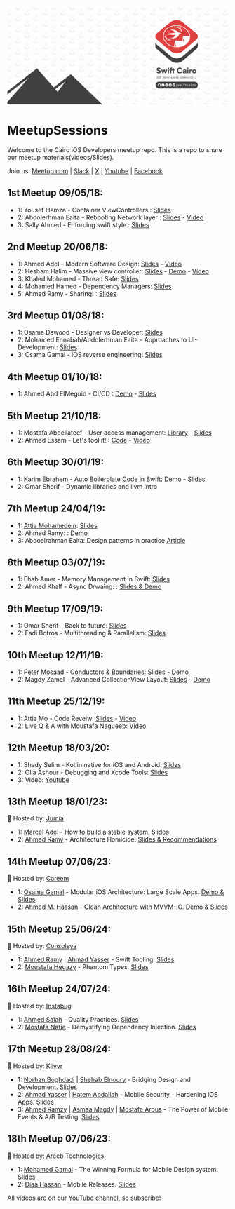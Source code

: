 <p align="center">
  <img alt="SwiftCairo: A cairo based Meetup group" src="./cover-pic.png">
</p>

# MeetupSessions

Welcome to the Cairo iOS Developers meetup repo. This is a repo to share our meetup materials(videos/Slides).

Join us: [Meetup.com](https://www.meetup.com/Swift-Cairo-iOS-Developers-Meetup/) |
[Slack](https://join.slack.com/t/swiftcairo/shared_invite/enQtMzUwMzI4ODc4NDMyLTM5NTQyYjFhZGJkNThjZjhmZTIxNmU4MDI1MDJjNDI5NDI5YWNjY2NkOTU1MDc3NzJjNjViZGMzMDljZWU2Zjk)
| [X](http://x.com/swiftcairo/) | [Youtube](https://www.youtube.com/channel/UC35fDS6vgZSdHol5WguMqEg?) | [Facebook](http://facebook.com/swiftcairo/)

## 1st Meetup 09/05/18:

- 1: Yousef Hamza - Container ViewControllers : [Slides](01st%20Meetup-May2018/Instabug-Meetup.key)
- 2: Abdolerhman Eaita - Rebooting Network layer : [Slides](https://github.com/Yoloabdo/RebootingNetwork/blob/master/Rebooting%20Network.key) - [Video](https://www.youtube.com/watch?v=4SQnPJao40g&t=1028s)
- 3: Sally Ahmed - Enforcing swift style : [Slides](01st%20Meetup-May2018/how%20can%20i%20enforce%20swift%20style%20-%20Sally%20Ahmed.pdf)

## 2nd Meetup 20/06/18:

- 1: Ahmed Adel - Modern Software Design: [Slides](02nd%20Meetup-Jun2018/Modern%20Software%20Design.pdf) - [Video](https://youtu.be/DrTPet0NVo4)
- 2: Hesham Halim - Massive view controller: [Slides](02nd%20Meetup-Jun2018/Massive%20View%20Controller/Massive-View-Controller.pdf) - [Demo](02nd%20Meetup-Jun2018/Massive%20View%20Controller/MVVMSample-master) - [Video](https://youtu.be/4MmhcvS7FHg)
- 3: Khaled Mohamed - Thread Safe: [Slides](02nd%20Meetup-Jun2018/Threadsafe/Instabug_iOS.key)
- 4: Mohamed Hamed - Dependency Managers: [Slides](02nd%20Meetup-Jun2018/Dependency%20Managers.pdf)
- 5: Ahmed Ramy - Sharing! : [Slides](02nd%20Meetup-Jun2018/Blogging%20Session.key)

## 3rd Meetup 01/08/18:

- 1: Osama Dawood - Designer vs Developer: [Slides](03rd%20Meetup-Aug2018/UI-Approaches)
- 2: Mohamed Ennabah/Abdolerhman Eaita - Approaches to UI-Development: [Slides](03rd%20Meetup-Aug2018/Osama-Presentation.pdf)
- 3: Osama Gamal - iOS reverse engineering: [Slides](03rd%20Meetup-Aug2018/iOSReverseEngineering1.2.pdf)

## 4th Meetup 01/10/18:

- 1: Ahmed Abd ElMeguid - CI/CD : [Demo](04th%20Meetup-Oct2018/CI-Meguid/Demo/travis-ci-pipeline-master) - [Slides](04th%20Meetup-Oct2018/CI-Meguid/Slides)

## 5th Meetup 21/10/18:

- 1: Mostafa Abdellateef - User access management: [Library](https://github.com/mmabdelateef/Koosa) - [Slides](https://speakerdeck.com/mmabdelateef/access-control-management-with-swift)
- 2: Ahmed Essam - Let's tool it! : [Code](https://github.com/aessam/SwiftCairoToolsDemo) - [Video](https://www.youtube.com/watch?v=c5c42DneGdY)

## 6th Meetup 30/01/19:

- 1: Karim Ebrahem - Auto Boilerplate Code in Swift: [Demo](https://github.com/KarimEbrahemAbdelaziz/SwiftCairoTalk) - [Slides](06th%20Meetup-Jan2019/Karim%20Ebrahim)
- 2: Omar Sherif - Dynamic libraries and llvm intro

## 7th Meetup 24/04/19:

- 1: [Attia Mohamedein](https://twitter.com/attiamothedev): [Slides](https://speakerdeck.com/attiamohamedein/intro-to-reactive-programming-in-ios-using-rxswift)
- 2: Ahmed Ramy: : [Demo](https://github.com/ARamy23/Vapor-Init)
- 3: Abdoelrahman Eaita: Design patterns in practice [Article](https://blog.usejournal.com/practical-uses-of-design-patterns-in-ios-development-command-pattern-c58941d6cc99)

## 8th Meetup 03/07/19:

- 1: Ehab Amer - Memory Management In Swift: [Slides](https://www.dropbox.com/s/9yy7jyjlrjevf72/Memory%20Managment.zip?dl=0)
- 2: Ahmed Khalf - Async Drwaing: : [Slides & Demo](https://github.com/ahmedk92/AsyncDrawing)

## 9th Meetup 17/09/19:

- 1: Omar Sherif - Back to future: [Slides](https://github.com/cg-jedi/Swift_Cairo_Talk_2)
- 2: Fadi Botros - Multithreading & Parallelism: [Slides](09th%20Meetup-Sept2019/Fadi%20Botros)

## 10th Meetup 12/11/19:

- 1: Peter Mosaad - Conductors & Boundaries: [Slides](10th%20Meetup-Nov2019) - [Demo](https://github.com/PeterMosaad/conductors-demo)
- 2: Magdy Zamel - Advanced CollectionView Layout: [Slides](https://drive.google.com/open?id=1VEPyfL3a4iqIU6gnQxDPftiF1KkIgsOl) - [Demo](https://github.com/MagdyZamel/MSZCollectionViewLayout)

## 11th Meetup 25/12/19:

- 1: Attia Mo - Code Reveiw: [Slides](11th%20Meetup-Dec2019) - [Video](https://www.youtube.com/watch?v=NRHoElHgekE)
- 2: Live Q & A with Moustafa Nagueeb: [Video](https://www.youtube.com/watch?v=QTD1_ru9kY0)

## 12th Meetup 18/03/20:

- 1: Shady Selim - Kotlin native for iOS and Android: [Slides](https://www.slideshare.net/bagaa/kotlin-native-for-ios-and-android)
- 2: Olla Ashour - Debugging and Xcode Tools: [Slides](12th%20Meetup-Mar2020)
- 3: Video: [Youtube](https://www.youtube.com/watch?v=FxihiBN1f60&fbclid=IwAR2tIwP5EhpAC_BcqRNODffyzuARz8VxY1JOrFkZEmd3aQ8ilvsqf2yq7Jw)

## 13th Meetup 18/01/23:
📍 Hosted by: [Jumia](https://group.jumia.com/)
- 1: [Marcel Adel](https://eg.linkedin.com/in/marcel-adel-b6681943) - How to build a stable system. [Slides](13th%20Meetup-Jan2023/How%20to%20build%20a%20stable%20system)
- 2: [Ahmed Ramy](https://ae.linkedin.com/in/aramy23) - Architecture Homicide. [Slides & Recommendations](13th%20Meetup-Jan2023/Architecture%20Homicide)

## 14th Meetup 07/06/23:
📍 Hosted by: [Careem](https://www.careem.com/)
- 1: [Osama Gamal](https://eg.linkedin.com/in/osamagamall) - Modular iOS Architecture: Large Scale Apps. [Demo & Slides](14th%20meetup-June2023/Modular%20iOS%20Architecture)
- 2: [Ahmed M. Hassan](https://eg.linkedin.com/in/ahmdmhasn) - Clean Architecture with MVVM-IO. [Demo & Slides](14th%20meetup-June2023/Clean%20Architecture%20With%20MVVM)

## 15th Meetup 25/06/24:
📍 Hosted by: [Consoleya](https://consoleya.com/)
- 1: [Ahmed Ramy](https://ae.linkedin.com/in/aramy23) | [Ahmad Yasser](https://eg.linkedin.com/in/ahmdyasser) - Swift Tooling. [Slides](15th%20Meetup-June2024/Swift%20Tooling%20%7C%20Ahmed%20Ramy%20%26%20Ahmad%20Yasser)
- 2: [Moustafa Hegazy](https://eg.linkedin.com/in/moustafa-hegazy-ios-dev) - Phantom Types. [Slides](15th%20Meetup-June2024/Phantom%20Types%20%7C%20Moustafa%20Hegazy)

## 16th Meetup 24/07/24:
📍 Hosted by: [Instabug](https://www.instabug.com/)
- 1: [Ahmed Salah](https://eg.linkedin.com/in/ahmedsalah196) - Quality Practices. [Slides](16th%20Meetup-July2024/Quality%20Pracatices%20%7C%20Ahmed%20Salah)
- 2: [Mostafa Nafie](https://eg.linkedin.com/in/mostafanafie) - Demystifying Dependency Injection. [Slides](16th%20Meetup-July2024/Demystifying%20Dependency%20Injection%20%7C%20Mostafa%20Nafie)

## 17th Meetup 28/08/24:
📍 Hosted by: [Klivvr](https://www.klivvr.com/)
- 1: [Norhan Boghdadi](https://eg.linkedin.com/in/norhan-boghdadi) | [Shehab Elnoury](https://eg.linkedin.com/in/shehabelnoury) - Bridging Design and Development. [Slides](17th%20Meetup-Aug2024/Bridging%20Design%20and%20Development%20%7C%20Norhan%20Boghdadi%20-%20Shehab%20Elnoury/Bridging%20Design%20and%20Development.pdf)
- 2: [Ahmad Yasser](https://eg.linkedin.com/in/ahmad-yasser-294406191) | [Hatem Abdallah](https://www.linkedin.com/in/hatemabdallah/) - Mobile Security - Hardening iOS Apps. [Slides](17th%20Meetup-Aug2024/Mobile%20Security%20-%20Hardening%20iOS%20Apps%20%7C%20Ahmad%20Yasser%20-%20Hatem%20Abdallah)
- 3: [Ahmed Ramzy](https://eg.linkedin.com/in/iramzyy) | [Asmaa Magdy](https://eg.linkedin.com/in/asmaamagdy) | [Mostafa Arous](https://www.linkedin.com/in/mostafa-arous-848909142/) - The Power of Mobile Events & A/B Testing. [Slides](17th%20Meetup-Aug2024/The%20Power%20of%20Mobile%20Events%20%26%20A%3AB%20Testing%20%7C%20Ahmed%20Ramzy%20%7C%20Asmaa%20Magdy%20%7C%20Mostafa%20Arous)

## 18th Meetup 07/06/23:
📍 Hosted by: [Areeb Technologies](https://www.areebtechnology.com/)
- 1: [Mohamed Gamal](https://eg.linkedin.com/in/mohamed-gamal00) - The Winning Formula for Mobile Design system. [Slides](18th%20Meetup-Sep2024/The%20Winning%20Formula%20for%20Mobile%20Design%20system%20%7C%20Mohamed%20Gamal)
- 2: [Diaa Hassan](https://eg.linkedin.com/in/diaa-hasan) - Mobile Releases. [Slides](18th%20Meetup-Sep2024/Mobile%20Releases%20%7C%20Diaa%20Hassan)

All videos are on our [YouTube channel](https://www.youtube.com/swiftcairo), so subscribe!
